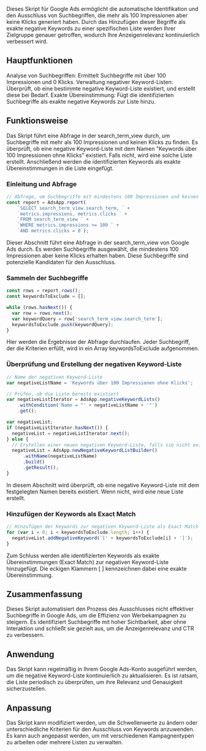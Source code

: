 Dieses Skript für Google Ads ermöglicht die automatische Identifikation und den Ausschluss von Suchbegriffen, die mehr als 100 Impressionen aber keine Klicks generiert haben. Durch das Hinzufügen dieser Begriffe als exakte negative Keywords zu einer spezifischen Liste werden Ihrer Zielgruppe genauer getroffen, wodurch Ihre Anzeigenrelevanz kontinuierlich verbessert wird.

## Hauptfunktionen
Analyse von Suchbegriffen: Ermittelt Suchbegriffe mit über 100 Impressionen und 0 Klicks.
Verwaltung negativer Keyword-Listen: Überprüft, ob eine bestimmte negative Keyword-Liste existiert, und erstellt diese bei Bedarf.
Exakte Übereinstimmung: Fügt die identifizierten Suchbegriffe als exakte negative Keywords zur Liste hinzu.

## Funktionsweise
Das Skript führt eine Abfrage in der search_term_view durch, um Suchbegriffe mit mehr als 100 Impressionen und keinen Klicks zu finden. Es überprüft, ob eine negative Keyword-Liste mit dem Namen "Keywords über 100 Impressionen ohne Klicks" existiert. Falls nicht, wird eine solche Liste erstellt. Anschließend werden die identifizierten Keywords als exakte Übereinstimmungen in die Liste eingefügt.

### Einleitung und Abfrage
```javascript
// Abfrage, um Suchbegriffe mit mindestens 100 Impressionen und keinen Klicks zu finden
const report = AdsApp.report(
    `SELECT search_term_view.search_term, ` +
    `metrics.impressions, metrics.clicks ` +
    `FROM search_term_view ` +
    `WHERE metrics.impressions >= 100 ` +
    `AND metrics.clicks = 0`);
```
Dieser Abschnitt führt eine Abfrage in der search_term_view von Google Ads durch. Es werden Suchbegriffe ausgewählt, die mindestens 100 Impressionen aber keine Klicks erhalten haben. Diese Suchbegriffe sind potenzielle Kandidaten für den Ausschluss.

### Sammeln der Suchbegriffe
```javascript
const rows = report.rows();
const keywordsToExclude = [];

while (rows.hasNext()) {
  var row = rows.next();
  var keywordQuery = row['search_term_view.search_term'];
  keywordsToExclude.push(keywordQuery);
}
```
Hier werden die Ergebnisse der Abfrage durchlaufen. Jeder Suchbegriff, der die Kriterien erfüllt, wird in ein Array keywordsToExclude aufgenommen.

### Überprüfung und Erstellung der negativen Keyword-Liste
```javascript
// Name der negativen Keyword-Liste
var negativeListName = 'Keywords über 100 Impressionen ohne Klicks';

// Prüfen, ob die Liste bereits existiert
var negativeListIterator = AdsApp.negativeKeywordLists()
    .withCondition('Name = "' + negativeListName + '"')
    .get();

var negativeList;
if (negativeListIterator.hasNext()) {
  negativeList = negativeListIterator.next();
} else {
  // Erstellen einer neuen negativen Keyword-Liste, falls sie nicht existiert
  negativeList = AdsApp.newNegativeKeywordListBuilder()
      .withName(negativeListName)
      .build()
      .getResult();
}
```
In diesem Abschnitt wird überprüft, ob eine negative Keyword-Liste mit dem festgelegten Namen bereits existiert. Wenn nicht, wird eine neue Liste erstellt.

### Hinzufügen der Keywords als Exact Match
```javascript
// Hinzufügen der Keywords zur negativen Keyword-Liste als Exact Match
for (var i = 0; i < keywordsToExclude.length; i++) {
  negativeList.addNegativeKeyword('[' + keywordsToExclude[i] + ']');
}
```
Zum Schluss werden alle identifizierten Keywords als exakte Übereinstimmungen (Exact Match) zur negativen Keyword-Liste hinzugefügt. Die eckigen Klammern [ ] kennzeichnen dabei eine exakte Übereinstimmung.

## Zusammenfassung
Dieses Skript automatisiert den Prozess des Ausschlusses nicht effektiver Suchbegriffe in Google Ads, um die Effizienz von Werbekampagnen zu steigern. Es identifiziert Suchbegriffe mit hoher Sichtbarkeit, aber ohne Interaktion und schließt sie gezielt aus, um die Anzeigenrelevanz und CTR zu verbessern.

## Anwendung
Das Skript kann regelmäßig in Ihrem Google Ads-Konto ausgeführt werden, um die negative Keyword-Liste kontinuierlich zu aktualisieren. Es ist ratsam, die Liste periodisch zu überprüfen, um ihre Relevanz und Genauigkeit sicherzustellen.

## Anpassung
Das Skript kann modifiziert werden, um die Schwellenwerte zu ändern oder unterschiedliche Kriterien für den Ausschluss von Keywords anzuwenden. Es kann auch angepasst werden, um mit verschiedenen Kampagnentypen zu arbeiten oder mehrere Listen zu verwalten.

